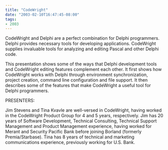 ```yaml
---
title: "CodeWright"
date: "2003-02-10T16:47:45-08:00"
tags:
- 2003
---
```


CodeWright and Delphi are a perfect combination for Delphi programmers. Delphi provides necessary tools for developing applications. CodeWright supplies invaluable tools for analyzing and editing Pascal and other Delphi code.

This presentation shows some of the ways that Delphi development tools and CodeWright editing features complement each other. It first shows how CodeWright works with Delphi through environment synchronization, project creation, command line configuration and file support. It then describes some of the features that make CodeWright a useful tool for Delphi programmers.

PRESENTERS:

Jim Stevens and Tina Kvavle are well-versed in CodeWright, having worked in the CodeWright Product Group for 4 and 5 years, respectively. Jim has 20 years of Software Development, Technical Consulting, Technical Support Management and Product Management experience, having worked for Merant and Security Pacific Bank before joining Borland (formerly Premia/Starbase). Tina has 8 years of technical and marketing communications experience, previously working for U.S. Bank.
